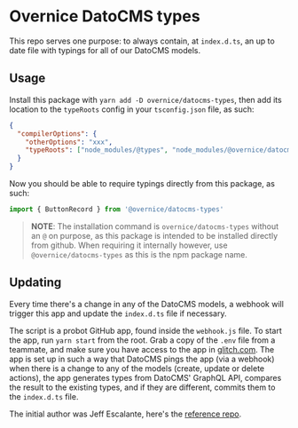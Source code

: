 # Overnice DatoCMS types

This repo serves one purpose: to always contain, at `index.d.ts`, an up to date file with typings for all of our DatoCMS models.

## Usage

Install this package with `yarn add -D overnice/datocms-types`, then add its location to the `typeRoots` config in your `tsconfig.json` file, as such:

```json
{
  "compilerOptions": {
    "otherOptions": "xxx",
    "typeRoots": ["node_modules/@types", "node_modules/@overnice/datocms-types"]
  }
}
```

Now you should be able to require typings directly from this package, as such:

```jsx
import { ButtonRecord } from '@overnice/datocms-types'
```

> **NOTE**: The installation command is `overnice/datocms-types` without an `@` on purpose, as this package is intended to be installed directly from github. When requiring it internally however, use `@overnice/datocms-types` as this is the npm package name.

## Updating

Every time there's a change in any of the DatoCMS models, a webhook will trigger this app and update the `index.d.ts` file if necessary.

The script is a probot GitHub app, found inside the `webhook.js` file. To start the app, run `yarn start` from the root. Grab a copy of the `.env` file from a teammate, and make sure you have access to the app in [glitch.com](https://glitch.com). The app is set up in such a way that DatoCMS pings the app (via a webhook) when there is a change to any of the models (create, update or delete actions), the app generates types from DatoCMS' GraphQL API, compares the result to the existing types, and if they are different, commits them to the `index.d.ts` file.

The initial author was Jeff Escalante, here's the [reference repo](https://github.com/hashicorp/dato-types).
